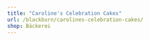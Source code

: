 ```yaml
---
title: "Caroline's Celebration Cakes"
url: /blackburn/carolines-celebration-cakes/
shop: Bäckerei
---
```

